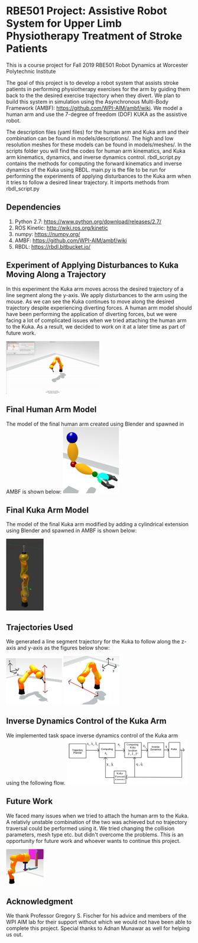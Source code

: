 # RBE501 Project: Assistive Robot System for Upper Limb Physiotherapy Treatment of Stroke Patients
This is a course project for Fall 2019 RBE501 Robot Dynamics at Worcester Polytechnic Institute

The goal of this project is to develop a robot system that assists stroke patients in performing physiotherapy exercises for the arm by guiding them back to the the desired exercise trajectory when they divert. We plan to build this system in simulation using the Asynchronous Multi-Body Framework (AMBF): https://github.com/WPI-AIM/ambf/wiki. We model a human arm and use the 7-degree of freedom (DOF) KUKA as the assistive robot.

The description files (yaml files) for the human arm and Kuka arm and their combination can be found in models/descriptions/. 
The high and low resolution meshes for these models can be found in models/meshes/.
In the scripts folder you will find the codes for human arm kinematics, and Kuka arm kinematics, dynamics, and inverse dynamics control. 
rbdl_script.py contains the methods for computing the forward kinematics and inverse dynamics of the Kuka using RBDL.
main.py is the file to be run for performing the experiments of applying disturbances to the Kuka arm when it tries to follow a desired linear trajectory. It imports methods from rbdl_script.py

## Dependencies
1) Python 2.7: https://www.python.org/download/releases/2.7/
2) ROS Kinetic: http://wiki.ros.org/kinetic
3) numpy: https://numpy.org/
4) AMBF: https://github.com/WPI-AIM/ambf/wiki
5) RBDL: https://rbdl.bitbucket.io/

## Experiment of Applying Disturbances to Kuka Moving Along a Trajectory
In this experiment the Kuka arm moves across the desired trajectory of a line segment along the y-axis. We apply disturbances to the arm using the mouse. As we can see the Kuka continues to move along the desired trajectory despite experiencing diverting forces. A human arm model should have been performing the application of diverting forces, but we were facing a lot of complicated issues when we tried attaching the human arm to the Kuka. As a result, we decided to work on it at a later time as part of future work.

<img src="https://github.com/ajaydxb97/RBE501-Project-Assistive-Robot-for-Physiotherapy-Treatment/blob/master/Images/y-axis_test.gif" align="middle" width=50% height=50%>

## Final Human Arm Model
The model of the final human arm created using Blender and spawned in AMBF is shown below:
<img src="https://github.com/ajaydxb97/RBE501-Project-Assistive-Robot-for-Physiotherapy-Treatment/blob/master/Images/Human_arm_final.png" width=30% height=30%>

## Final Kuka Arm Model
The model of the final Kuka arm modified by adding a cylindrical extension using Blender and spawned in AMBF is shown below:

<img src="https://github.com/ajaydxb97/RBE501-Project-Assistive-Robot-for-Physiotherapy-Treatment/blob/master/Images/kuka_model.png" width=20% height=20%>

## Trajectories Used
We generated a line segment trajectory for the Kuka to follow along the z-axis and y-axis as the figures below show:

<img src="https://github.com/ajaydxb97/RBE501-Project-Assistive-Robot-for-Physiotherapy-Treatment/blob/master/Images/kuka_z.png" width=30% height=30%>              <img src="https://github.com/ajaydxb97/RBE501-Project-Assistive-Robot-for-Physiotherapy-Treatment/blob/master/Images/kuka_y.png" width=30% height=30%>

## Inverse Dynamics Control of the Kuka Arm
We implemented task space inverse dynamics control of the Kuka arm using the following flow.
<img src="https://github.com/ajaydxb97/RBE501-Project-Assistive-Robot-for-Physiotherapy-Treatment/blob/master/Images/kuka_control.png" width=65% height=65%>

## Future Work
We faced many issues when we tried to attach the human arm to the Kuka. A relativly unstable combination of the two was achieved but no trajectory traversal could be performed using it. We tried changing the collision parameters, mesh type etc. but didn't overcome the problems. This is an opportunity for future work and whoever wants to continue this project.

<img src="https://github.com/ajaydxb97/RBE501-Project-Assistive-Robot-for-Physiotherapy-Treatment/blob/master/Images/Gripper_attachment.png" width=20% height=20%>

## Acknowledgment
We thank Professor Gregory S. Fischer for his advice and members of the WPI AIM lab for their support without which we would not have been able to complete this project. Special thanks to Adnan Munawar as well for helping us out.
